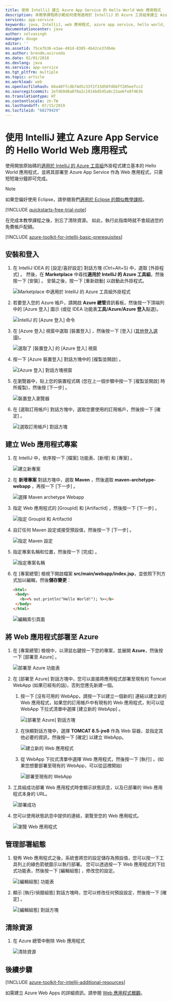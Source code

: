 ```yaml
---
title: 使用 IntelliJ 建立 Azure App Service 的 Hello World Web 應用程式
description: 本教學課程將示範如何使用適用於 IntelliJ 的 Azure 工具組來建立 Azure 的 Hello World Web 應用程式。
services: app-service
keywords: java, IntelliJ, web 應用程式, azure app service, hello world, 快速入門
documentationcenter: java
author: selvasingh
manager: douge
editor: ''
ms.assetid: 75ce7b36-e3ae-491d-8305-4b42ce37db4e
ms.author: brendm;asirveda
ms.date: 02/01/2018
ms.devlang: java
ms.service: app-service
ms.tgt_pltfrm: multiple
ms.topic: article
ms.workload: web
ms.openlocfilehash: 04a48ffcdb74d5c33f2f33d50fd6bff205eefcc2
ms.sourcegitcommit: 2efdb9d8a8f8a2c1914bd545a8c22ae6fe0f463b
ms.translationtype: HT
ms.contentlocale: zh-TW
ms.lasthandoff: 07/15/2019
ms.locfileid: "68279429"
---
```

# <a name="create-a-hello-world-web-app-for-azure-app-service-using-intellij"></a>使用 IntelliJ 建立 Azure App Service 的 Hello World Web 應用程式

使用開放原始碼的[適用於 IntelliJ 的 Azure 工具組](https://plugins.jetbrains.com/plugin/8053)外掛程式建立基本的 Hello World 應用程式，並將其部署至 Azure App Service 作為 Web 應用程式，只需短短幾分鐘即可完成。

> [!NOTE]
>
> 如果您偏好使用 Eclipse，請參閱我們[適用於 Eclipse 的類似教學課程][eclipse-hello-world]。
>
>[!INCLUDE [quickstarts-free-trial-note](../includes/quickstarts-free-trial-note.md)]
>
> 在完成本教學課程之後，別忘了清除資源。 如此，執行此指南時就不會超過您的免費帳戶配額。
>

[!INCLUDE [azure-toolkit-for-intellij-basic-prerequisites](../includes/azure-toolkit-for-intellij-basic-prerequisites.md)]

## <a name="installation-and-sign-in"></a>安裝和登入

1. 在 IntelliJ IDEA 的 [設定/喜好設定] 對話方塊 (Ctrl+Alt+S) 中，選取 [外掛程式]  。 然後，在 **Marketplace** 中尋找**適用於 IntelliJ 的 Azure 工具組**，然後按一下 [安裝]  。 安裝之後，按一下 [重新啟動]  以啟動此外掛程式。 

   ![Marketplace 中適用於 IntelliJ 的 Azure 工具組外掛程式][marketplace]

2. 若要登入您的 Azure 帳戶，請開啟 **Azure 總管**資訊看板，然後按一下頂端列中的 [Azure 登入]  圖示 (或從 IDEA 功能表**工具/Azure/Azure 登入**點選)。

   ![IntelliJ 的 [Azure 登入] 命令][I01]

3. 在 [Azure 登入]  視窗中選取 [裝置登入]  ，然後按一下 [登入]  ([其他登入選項](azure-toolkit-for-intellij-sign-in-instructions.md))。

   ![選取了 [裝置登入] 的 [Azure 登入] 視窗][I02]

4. 按一下 [Azure 裝置登入]  對話方塊中的 [複製並開啟]  。

   ![[Azure 登入] 對話方塊視窗][I03]

5. 在瀏覽器中，貼上您的裝置程式碼 (您在上一個步驟中按一下 [複製並開啟]  時所複製)，然後按 [下一步]  。

   ![裝置登入瀏覽器][I04]

6. 在 [選取訂用帳戶]  對話方塊中，選取您要使用的訂用帳戶，然後按一下 [確定]  。

   ![[選取訂用帳戶] 對話方塊][I05]

## <a name="creating-web-app-project"></a>建立 Web 應用程式專案

1. 在 IntelliJ 中，依序按一下 [檔案]  功能表、[新增]  和 [專案]  。

   ![建立新專案][file-new-project]

2. 在 **新增專案** 對話方塊中，選取 **Maven** ，然後選取 **maven-archetype-webapp** ，再按一下 [下一步]  。

   ![選擇 Maven archetype Webapp][maven-archetype-webapp]

3. 指定 Web 應用程式的 [GroupId]  和 [ArtifactId]  ，然後按一下 [下一步]  。

   ![指定 GroupId 和 ArtifactId][groupid-and-artifactid]

4. 自訂任何 Maven 設定或接受預設值，然後按一下 [下一步]  。

   ![指定 Maven 設定][maven-options]

5. 指定專案名稱和位置，然後按一下 [完成]  。

   ![指定專案名稱][project-name]

6. 在 [專案總管] 檢視下開啟檔案 **src/main/webapp/index.jsp**，並依照下列方式加以編輯，然後**儲存變更**：

   ```html
   <html>
    <body>
      <b><% out.println("Hello World!"); %></b>
    </body>
   </html>
   ```

   ![編輯索引頁面][edit-index-page]

## <a name="deploying-web-app-to-azure"></a>將 Web 應用程式部署至 Azure

1. 在 [專案總管] 檢視中，以滑鼠右鍵按一下您的專案，並展開 **Azure**，然後按一下 [部署至 Azure]  。

   ![部署至 Azure 功能表][deploy-to-azure-menu]

1. 在 [部署至 Azure] 對話方塊中，您可以直接將應用程式部署至現有的 Tomcat WebApp (如果已經有的話)，否則您應先新建一個。
   1. 按一下 [沒有可用的 WebApp，請按一下以建立一個新的]  連結以建立新的 Web 應用程式，如果您的訂用帳戶中有現有的 Web 應用程式，則可以從 WebApp 下拉式清單中選擇 [建立新的 WebApp]  。

      ![[部署至 Azure] 對話方塊][deploy-to-azure-dialog]

   1. 在快顯對話方塊中，選擇 **TOMCAT 8.5-jre8** 作為 Web 容器，並指定其他必要的資訊，然後按一下 [確定]  以建立 WebApp。

      ![建立新的 Web 應用程式][create-new-web-app-dialog]

   1. 從 WebApp 下拉式清單中選擇 Web 應用程式，然後按一下 [執行]  。(如果您想要部署至現有的 WebApp，可以從這裡開始)

      ![部署至現有的 WebApp][deploy-to-existing-webapp]

1. 工具組成功部署 Web 應用程式時會顯示狀態訊息，以及已部署的 Web 應用程式本身的 URL。

   ![部署成功][successfully-deployed]

1. 您可以使用狀態訊息中提供的連結，瀏覽至您的 Web 應用程式。

   ![瀏覽 Web 應用程式][browse-web-app]

## <a name="managing-deploy-configurations"></a>管理部署組態

1. 發佈 Web 應用程式之後，系統會將您的設定儲存為預設值，您可以按一下工具列上的綠色箭號圖示以執行部署。 您可以透過按一下 Web 應用程式的下拉式功能表，然後按一下 [編輯組態]  ，修改您的設定。

   ![[編輯組態] 功能表][edit-configuration-menu]

1. 顯示 [執行/偵錯組態]  對話方塊時，您可以修改任何預設設定，然後按一下 [確定]  。

   ![[編輯組態] 對話方塊][edit-configuration-dialog]

## <a name="cleaning-up-resources"></a>清除資源

1. 在 Azure 總管中刪除 Web 應用程式

     ![清除資源][clean-resources]

## <a name="next-steps"></a>後續步驟

[!INCLUDE [azure-toolkit-for-intellij-additional-resources](../includes/azure-toolkit-for-intellij-additional-resources.md)]

如需建立 Azure Web Apps 的詳細資訊，請參閱 [Web 應用程式概觀]。

<!-- URL List -->

[Azure Toolkit for IntelliJ]: azure-toolkit-for-intellij.md
[Azure Toolkit for Eclipse]: ../eclipse/azure-toolkit-for-eclipse.md
[eclipse-hello-world]: ../eclipse/azure-toolkit-for-eclipse-create-hello-world-web-app.md
[Web 應用程式概觀]: /azure/app-service/app-service-web-overview
[Apache Tomcat]: http://tomcat.apache.org/
[Jetty]: http://www.eclipse.org/jetty/
[Legacy Version]: azure-toolkit-for-intellij-create-hello-world-web-app-legacy-version.md
[intelliJ-sign-in-instructions]: azure-toolkit-for-intellij-sign-in-instructions.md

<!-- IMG List -->
[marketplace]:./media/azure-toolkit-for-intellij-create-hello-world-web-app/marketplace.png
[file-new-project]: ./media/azure-toolkit-for-intellij-create-hello-world-web-app/file-new-project.png
[maven-archetype-webapp]: ./media/azure-toolkit-for-intellij-create-hello-world-web-app/maven-archetype-webapp.png
[groupid-and-artifactid]: ./media/azure-toolkit-for-intellij-create-hello-world-web-app/groupid-and-artifactid.png
[maven-options]: ./media/azure-toolkit-for-intellij-create-hello-world-web-app/maven-options.png
[project-name]: ./media/azure-toolkit-for-intellij-create-hello-world-web-app/project-name.png
[open-index-page]: ./media/azure-toolkit-for-intellij-create-hello-world-web-app/open-index-page.png
[edit-index-page]: ./media/azure-toolkit-for-intellij-create-hello-world-web-app/edit-index-page.png
[deploy-to-azure-menu]: ./media/azure-toolkit-for-intellij-create-hello-world-web-app/run-on-web-app-menu.png
[deploy-to-azure-dialog]: ./media/azure-toolkit-for-intellij-create-hello-world-web-app/run-on-web-app-dialog.png
[deploy-to-existing-webapp]: ./media/azure-toolkit-for-intellij-create-hello-world-web-app/deploy-to-existing-webapp.png
[create-new-web-app-dialog]: ./media/azure-toolkit-for-intellij-create-hello-world-web-app/create-new-web-app-dialog.png
[successfully-deployed]: ./media/azure-toolkit-for-intellij-create-hello-world-web-app/successfully-deployed.png
[browse-web-app]: ./media/azure-toolkit-for-intellij-create-hello-world-web-app/browse-web-app.png
[edit-configuration-menu]: ./media/azure-toolkit-for-intellij-create-hello-world-web-app/edit-configuration-menu.png
[edit-configuration-dialog]: ./media/azure-toolkit-for-intellij-create-hello-world-web-app/edit-configuration-dialog.png
[clean-resources]: ./media/azure-toolkit-for-intellij-create-hello-world-web-app/clean-resource.png
[I01]: media/azure-toolkit-for-intellij-sign-in-instructions/I01.png
[I02]: media/azure-toolkit-for-intellij-sign-in-instructions/I02.png
[I03]: media/azure-toolkit-for-intellij-sign-in-instructions/I03.png
[I04]: media/azure-toolkit-for-intellij-sign-in-instructions/I04.png
[I05]: media/azure-toolkit-for-intellij-sign-in-instructions/I05.png
